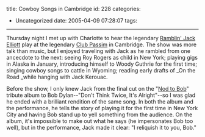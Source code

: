 title: Cowboy Songs in Cambridge
id: 228
categories:
  - Uncategorized
date: 2005-04-09 07:28:07
tags:
---

Thursday night I met up with Charlotte to hear the legendary [Ramblin' Jack Elliott](http://www.ramblinjack.com/) play at the legendary [Club Passim](http://www.clubpassim.org/) in Cambridge. The show  was more talk than music, but I enjoyed traveling with Jack as he rambled from one ancecdote to the next: seeing Roy Rogers as child in New York; playing gigs in Alaska in January, introducing himself to Woody Guthrie for the first time;  singing cowboy songs to cattle in Wyoming; reading early drafts of _On the Road _while hanging with Jack Kerouac.

Before the show, I only knew Jack from the final cut
on the &quot;[Nod to Bob](http://www.amazon.com/exec/obidos/tg/detail/-/B00005BGGV/103-9635824-0052643?v=glance)&quot; tribute album to Bob Dylan--&quot;Don't Think Twice, It's Alright&quot;--so I was glad he ended with a brilliant rendition of the same song. In both the album and the performance, he tells the story of playing it for the first time in New York City and having Bob stand up to yell something from the audience. On the album, it's impossible to make out what he says (he impersonates Bob too well), but in the performance, Jack made it clear: &quot;I reliquish it to you, Bob.&quot; 